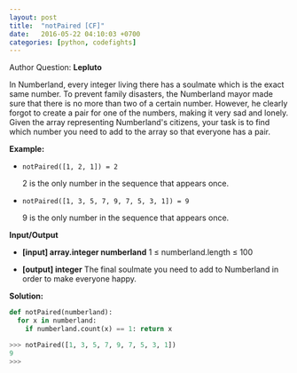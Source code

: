 ```yaml
---
layout: post
title:  "notPaired [CF]"
date:   2016-05-22 04:10:03 +0700
categories: [python, codefights]
---
```


Author Question: **Lepluto**

In Numberland, every integer living there has a soulmate which is the exact same number. To prevent family disasters, the Numberland mayor made sure that there is no more than two of a certain number. However, he clearly forgot to create a pair for one of the numbers, making it very sad and lonely. Given the array representing Numberland's citizens, your task is to find which number you need to add to the array so that everyone has a pair.

**Example:**

* `notPaired([1, 2, 1]) = 2`

    2 is the only number in the sequence that appears once.

* `notPaired([1, 3, 5, 7, 9, 7, 5, 3, 1]) = 9`

    9 is the only number in the sequence that appears once.

**Input/Output**

* **[input] array.integer numberland**
    1 ≤ numberland.length ≤ 100

* **[output] integer**
    The final soulmate you need to add to Numberland in order to make everyone happy.

**Solution:**

```python
def notPaired(numberland):
  for x in numberland:
    if numberland.count(x) == 1: return x

>>> notPaired([1, 3, 5, 7, 9, 7, 5, 3, 1])
9
>>>
```